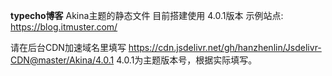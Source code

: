**typecho博客** 
Akina主题的静态文件
目前搭建使用 4.0.1版本
示例站点:
https://blog.itmuster.com/

请在后台CDN加速域名里填写
https://cdn.jsdelivr.net/gh/hanzhenlin/Jsdelivr-CDN@master/Akina/4.0.1
4.0.1为主题版本号，根据实际填写。
